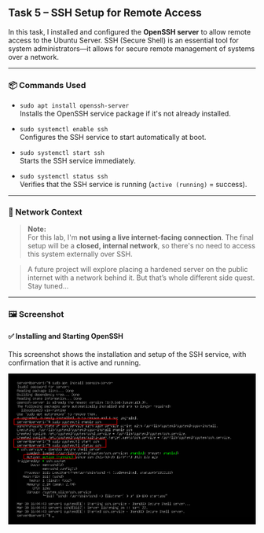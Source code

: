 ## Task 5 – SSH Setup for Remote Access

In this task, I installed and configured the **OpenSSH server** to allow remote access to the Ubuntu Server. SSH (Secure Shell) is an essential tool for system administrators—it allows for secure remote management of systems over a network.

---

### 📦 Commands Used

- `sudo apt install openssh-server`  
  Installs the OpenSSH service package if it's not already installed.

- `sudo systemctl enable ssh`  
  Configures the SSH service to start automatically at boot.

- `sudo systemctl start ssh`  
  Starts the SSH service immediately.

- `sudo systemctl status ssh`  
  Verifies that the SSH service is running (`active (running)` = success).

---

### 🔐 Network Context

> **Note:**  
> For this lab, I'm **not using a live internet-facing connection**. The final setup will be a **closed, internal network**, so there's no need to access this system externally over SSH.

> A future project will explore placing a hardened server on the public internet with a network behind it. But that’s whole different side quest. Stay tuned... 

---

### 🖼️ Screenshot

#### ✅ Installing and Starting OpenSSH
This screenshot shows the installation and setup of the SSH service, with confirmation that it is active and running.

![OpenSSH install and status](screenshots/ssh.png)
